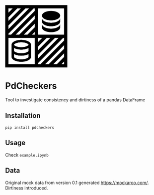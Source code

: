 <img src="https://raw.githubusercontent.com/umLu/pdcheckers/main/pdcheckers.png" width="200" alt="PdCheckers logo">

# PdCheckers

Tool to investigate consistency and dirtiness of a pandas DataFrame

## Installation

```shell
pip install pdcheckers
```

## Usage

Check ```example.ipynb```

## Data

Original mock data from version 0.1 generated https://mockaroo.com/. Dirtiness introduced.